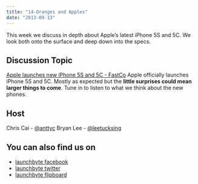 ```yaml
---
title: "14-Oranges and Apples"
date: "2013-09-13"
---
```


This week we discuss in depth about Apple’s latest iPhone 5S and 5C. We look both onto the surface and deep down into the specs.

## Discussion Topic

[Apple launches new iPhone 5S and 5C - FastCo](http://www.fastcompany.com/3017157/where-are-they-now/apples-iphone-event-everything-you-need-to-know) Apple officially launches iPhone 5S and 5C. Mostly as expected but the **little surprises could mean larger things to come**. Tune in to listen to what we think about the new phones.

## Host

Chris Cai - [@anttyc](https://twitter.com/AnttyC) Bryan Lee - [@leetucksing](https://twitter.com/leetucksing)

## You can also find us on

- [launchbyte facebook](https://www.facebook.com/Launchbyte)
- [launchbyte twitter](https://twitter.com/LaunchByte)
- [launchbyte flipboard](https://flipboard.com/section/launchbyte-bIWT8H)
